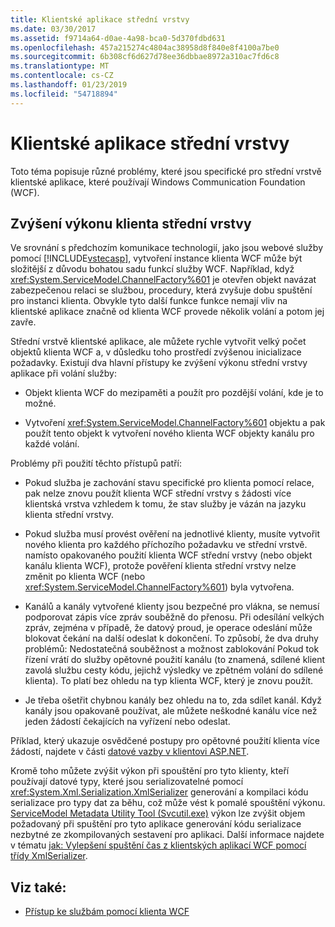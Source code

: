 ```yaml
---
title: Klientské aplikace střední vrstvy
ms.date: 03/30/2017
ms.assetid: f9714a64-d0ae-4a98-bca0-5d370fdbd631
ms.openlocfilehash: 457a215274c4804ac38958d8f840e8f4100a7be0
ms.sourcegitcommit: 6b308cf6d627d78ee36dbbae8972a310ac7fd6c8
ms.translationtype: MT
ms.contentlocale: cs-CZ
ms.lasthandoff: 01/23/2019
ms.locfileid: "54718894"
---
```

# <a name="middle-tier-client-applications"></a>Klientské aplikace střední vrstvy
Toto téma popisuje různé problémy, které jsou specifické pro střední vrstvě klientské aplikace, které používají Windows Communication Foundation (WCF).  
  
## <a name="increasing-middle-tier-client-performance"></a>Zvýšení výkonu klienta střední vrstvy  
 Ve srovnání s předchozím komunikace technologií, jako jsou webové služby pomocí [!INCLUDE[vstecasp](../../../../includes/vstecasp-md.md)], vytvoření instance klienta WCF může být složitější z důvodu bohatou sadu funkcí služby WCF. Například, když <xref:System.ServiceModel.ChannelFactory%601> je otevřen objekt navázat zabezpečenou relaci se službou, procedury, která zvyšuje dobu spuštění pro instanci klienta. Obvykle tyto další funkce funkce nemají vliv na klientské aplikace značně od klienta WCF provede několik volání a potom jej zavře.  
  
 Střední vrstvě klientské aplikace, ale můžete rychle vytvořit velký počet objektů klienta WCF a, v důsledku toho prostředí zvýšenou inicializace požadavky. Existují dva hlavní přístupy ke zvýšení výkonu střední vrstvy aplikace při volání služby:  
  
-   Objekt klienta WCF do mezipaměti a použít pro pozdější volání, kde je to možné.  
  
-   Vytvoření <xref:System.ServiceModel.ChannelFactory%601> objektu a pak použít tento objekt k vytvoření nového klienta WCF objekty kanálu pro každé volání.  
  
 Problémy při použití těchto přístupů patří:  
  
-   Pokud služba je zachování stavu specifické pro klienta pomocí relace, pak nelze znovu použít klienta WCF střední vrstvy s žádosti více klientská vrstva vzhledem k tomu, že stav služby je vázán na jazyku klienta střední vrstvy.  
  
-   Pokud služba musí provést ověření na jednotlivé klienty, musíte vytvořit nového klienta pro každého příchozího požadavku ve střední vrstvě. namísto opakovaného použití klienta WCF střední vrstvy (nebo objekt kanálu klienta WCF), protože pověření klienta střední vrstvy nelze změnit po klienta WCF (nebo <xref:System.ServiceModel.ChannelFactory%601>) byla vytvořena.  
  
-   Kanálů a kanály vytvořené klienty jsou bezpečné pro vlákna, se nemusí podporovat zápis více zpráv souběžně do přenosu. Při odesílání velkých zpráv, zejména v případě, že datový proud, je operace odeslání může blokovat čekání na další odeslat k dokončení. To způsobí, že dva druhy problémů: Nedostatečná souběžnost a možnost zablokování Pokud tok řízení vrátí do služby opětovné použití kanálu (to znamená, sdílené klient zavolá službu cesty kódu, jejichž výsledky ve zpětném volání do sdílené klienta). To platí bez ohledu na typ klienta WCF, který je znovu použít.  
  
-   Je třeba ošetřit chybnou kanály bez ohledu na to, zda sdílet kanál. Když kanály jsou opakovaně používat, ale můžete neškodné kanálu více než jeden žádostí čekajících na vyřízení nebo odeslat.  
  
 Příklad, který ukazuje osvědčené postupy pro opětovné použití klienta více žádostí, najdete v části [datové vazby v klientovi ASP.NET](../../../../docs/framework/wcf/samples/data-binding-in-an-aspnet-client.md).  
  
 Kromě toho můžete zvýšit výkon při spouštění pro tyto klienty, kteří používají datové typy, které jsou serializovatelné pomocí <xref:System.Xml.Serialization.XmlSerializer> generování a kompilaci kódu serializace pro typy dat za běhu, což může vést k pomalé spouštění výkonu. [ServiceModel Metadata Utility Tool (Svcutil.exe)](../../../../docs/framework/wcf/servicemodel-metadata-utility-tool-svcutil-exe.md) výkon lze zvýšit objem požadovaný při spuštění pro tyto aplikace generování kódu serializace nezbytné ze zkompilovaných sestavení pro aplikaci. Další informace najdete v tématu [jak: Vylepšení spuštění čas z klientských aplikací WCF pomocí třídy XmlSerializer](../../../../docs/framework/wcf/feature-details/startup-time-of-wcf-client-applications-using-the-xmlserializer.md).  
  
## <a name="see-also"></a>Viz také:
- [Přístup ke službám pomocí klienta WCF](../../../../docs/framework/wcf/feature-details/accessing-services-using-a-client.md)
